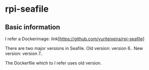 # rpi-seafile

## Basic information

I refer a Dockerimage: link[https://github.com/yuriteixeira/rpi-seafile]

There are two major versions in Seafile.
Old version: version 6.*.*
New version: version 7.*.*

The Dockerfile which to I refer uses old version. 
